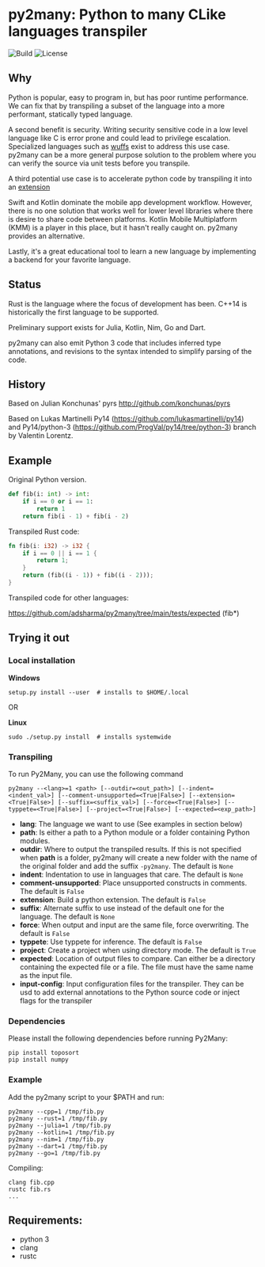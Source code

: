 # py2many: Python to many CLike languages transpiler

![Build](https://github.com/adsharma/py2many/actions/workflows/main.yml/badge.svg)
![License](https://img.shields.io/github/license/adsharma/py2many?color=brightgreen)

## Why

Python is popular, easy to program in, but has poor runtime
performance. We can fix that by transpiling a subset of the language
into a more performant, statically typed language.

A second benefit is security. Writing security sensitive
code in a low level language like C is error prone and could
lead to privilege escalation. Specialized languages such as
[wuffs](https://github.com/google/wuffs) exist to address this use
case. py2many can be a more general purpose solution to the problem
where you can verify the source via unit tests before you transpile.

A third potential use case is to accelerate python code by transpiling
it into an [extension](https://github.com/adsharma/py2many/issues/62)

Swift and Kotlin dominate the mobile app development workflow. However, there is
no one solution that works well for lower level libraries where there is desire
to share code between platforms. Kotlin Mobile Multiplatform (KMM) is a player
in this place, but it hasn't really caught on. py2many provides an alternative.

Lastly, it's a great educational tool to learn a new language by implementing
a backend for your favorite language.

## Status

Rust is the language where the focus of development has been. C++14 is historically
the first language to be supported.

Preliminary support exists for Julia, Kotlin, Nim, Go and Dart.

py2many can also emit Python 3 code that includes inferred type annotations,
and revisions to the syntax intended to simplify parsing of the code.

## History

Based on Julian Konchunas' pyrs
http://github.com/konchunas/pyrs

Based on Lukas Martinelli Py14
(https://github.com/lukasmartinelli/py14) and Py14/python-3
(https://github.com/ProgVal/py14/tree/python-3) branch by Valentin
Lorentz.

## Example

Original Python version.

```python
def fib(i: int) -> int:
    if i == 0 or i == 1:
        return 1
    return fib(i - 1) + fib(i - 2)
```

Transpiled Rust code:

```rust
fn fib(i: i32) -> i32 {
    if i == 0 || i == 1 {
        return 1;
    }
    return (fib((i - 1)) + fib((i - 2)));
}
```

Transpiled code for other languages:

https://github.com/adsharma/py2many/tree/main/tests/expected (fib*)


## Trying it out
### Local installation

**Windows**
```
setup.py install --user  # installs to $HOME/.local
```

OR

**Linux**
```
sudo ./setup.py install  # installs systemwide
```

### Transpiling
To run Py2Many, you can use the following command
```
py2many --<lang>=1 <path> [--outdir=<out_path>] [--indent=<indent_val>] [--comment-unsupported=<True|False>] [--extension=<True|False>] [--suffix=<suffix_val>] [--force=<True|False>] [--typpete=<True|False>] [--project=<True|False>] [--expected=<exp_path>]
```
- __lang__: The language we want to use (See examples in section below)
- __path__: Is either a path to a Python module or a folder containing Python modules.
- __outdir__: Where to output the transpiled results. If this is not specified when __path__ is a folder, py2many will create a new folder with the name of the original folder and add the suffix `-py2many`. The default is `None`
- __indent__: Indentation to use in languages that care. The default is `None`
- __comment-unsupported__: Place unsupported constructs in comments. The default is `False`
- __extension__: Build a python extension. The default is `False`
- __suffix__: Alternate suffix to use instead of the default one for the language. The default is `None`
- __force__: When output and input are the same file, force overwriting. The default is `False`
- __typpete__: Use typpete for inference. The default is `False`
- __project__: Create a project when using directory mode. The default is `True`
- __expected__: Location of output files to compare. Can either be a directory containing the expected file or a file. The file must have the same name as the input file.
- __input-config__: Input configuration files for the transpiler. They can be usd to add external annotations to the Python source code or inject flags for the transpiler

### Dependencies
Please install the following dependencies before running Py2Many:
```
pip install toposort
pip install numpy
```

### Example
Add the py2many script to your $PATH and run:

```
py2many --cpp=1 /tmp/fib.py
py2many --rust=1 /tmp/fib.py
py2many --julia=1 /tmp/fib.py
py2many --kotlin=1 /tmp/fib.py
py2many --nim=1 /tmp/fib.py
py2many --dart=1 /tmp/fib.py
py2many --go=1 /tmp/fib.py
```

Compiling:

```
clang fib.cpp
rustc fib.rs
...
```

## Requirements:
- python 3
- clang
- rustc



